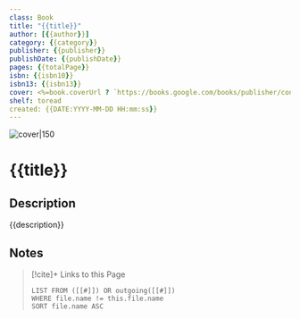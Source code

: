 ```yaml
---
class: Book
title: "{{title}}"
author: [{{author}}]
category: {{category}}
publisher: {{publisher}}
publishDate: {{publishDate}}
pages: {{totalPage}}
isbn: {{isbn10}}
isbn13: {{isbn13}}
cover: <%=book.coverUrl ? `https://books.google.com/books/publisher/content/images/frontcover/${[...book.coverUrl.split("&")[0].matchAll(/id.?(.*)/g)][0][1]}?fife=w600-h900&source=gbs_api` : ''%>
shelf: toread
created: {{DATE:YYYY-MM-DD HH:mm:ss}}
---
```


![cover|150]({{coverUrl}})

# {{title}}

## Description

{{description}}

## Notes

>[!cite]+ Links to this Page
>
>```dataview
>LIST FROM ([[#]]) OR outgoing([[#]])
>WHERE file.name != this.file.name
>SORT file.name ASC
>```
